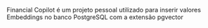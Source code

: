 Financial Copilot é um projeto pessoal utilizado para inserir valores Embeddings no banco PostgreSQL com a extensão pgvector
